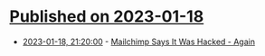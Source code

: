# [Published on 2023-01-18](index.md)

* [2023-01-18, 21:20:00](https://it.slashdot.org/story/23/01/18/1854251/mailchimp-says-it-was-hacked---again?utm_source=rss1.0mainlinkanon&utm_medium=feed) - [Mailchimp Says It Was Hacked - Again](https://it.slashdot.org/story/23/01/18/1854251/mailchimp-says-it-was-hacked---again?utm_source=rss1.0mainlinkanon&utm_medium=feed)
